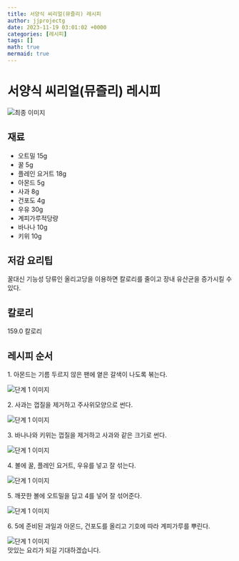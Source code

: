 ```yaml
---
title: 서양식 씨리얼(뮤즐리) 레시피
author: jjprojectg
date: 2023-11-19 03:01:02 +0000
categories: [레시피]
tags: []
math: true
mermaid: true
---
```

<meta name="og:type" content="website"/>
<meta charset="UTF-8"/>
<div class="header">
  <h1>서양식 씨리얼(뮤즐리) 레시피</h1>
</div>

<div class="container my-4">
  <div class="row">
    <div class="col-12 col-md-6">
      <div class="recipe-image">
        <img src="http://www.foodsafetykorea.go.kr/uploadimg/20141117/20141117053704_1416213424592.jpg" class="step-image" alt="최종 이미지"/>
      </div>
    </div>
    <div class="col-12 col-md-6">
      <div class="ingredients">
        <h2>재료</h2>
        <ul class="card">
          <li> 오트밀 15g </li>
          <li>  꿀 5g </li>
          <li>  플레인 요거트 18g </li>
          <li>  아몬드 5g </li>
          <li>  사과 8g </li>
          <li>  건포도 4g </li>
          <li>  우유 30g </li>
          <li>  계피가루적당량 </li>
          <li>  바나나 10g </li>
          <li>  키위 10g </li>
</ul>
      </div>
    </div>
    <div class="col-12 col-md-6">
      <div class="ingredients">
        <h2>저감 요리팁</h2>
        <div class="card"> 
          <p>
            꿀대신 기능성 당류인 올리고당을 이용하면 칼로리를 줄이고 장내 유산균을 증가시킬 수 있다.
          </p>
        </div>
      </div>
      <div class="ingredients">
        <h2>칼로리</h2>
        <div class="card"> 
          <p>
            159.0 칼로리
          </p>
        </div>
      </div>
    </div>
  </div>

  <h2 class="my-4">레시피 순서</h2>
  <div class="card recipe-card">
    <div class="card-body recipe-step">
      <p class="card-text step-description">1. 아몬드는 기름 두르지 않은 팬에 옅은 갈색이 나도록 볶는다.</p>
      <img src="http://www.foodsafetykorea.go.kr/uploadimg/cook/972-1.jpg" alt="단계 1 이미지" class="step-image"/>
    </div>
  </div>
  <div class="card recipe-card">
    <div class="card-body recipe-step">
      <p class="card-text step-description">2. 사과는 껍질을 제거하고 주사위모양으로 썬다.</p>
      <img src="http://www.foodsafetykorea.go.kr/uploadimg/cook/972-2.jpg" alt="단계 1 이미지" class="step-image"/>
    </div>
  </div>
  <div class="card recipe-card">
    <div class="card-body recipe-step">
      <p class="card-text step-description">3. 바나나와 키위는 껍질을 제거하고 사과와 같은 크기로 썬다.</p>
      <img src="http://www.foodsafetykorea.go.kr/uploadimg/cook/972-3.jpg" alt="단계 1 이미지" class="step-image"/>
    </div>
  </div>
  <div class="card recipe-card">
    <div class="card-body recipe-step">
      <p class="card-text step-description">4. 볼에 꿀, 플레인 요거트, 우유를 넣고 잘 섞는다.</p>
      <img src="http://www.foodsafetykorea.go.kr/uploadimg/cook/972-4.jpg" alt="단계 1 이미지" class="step-image"/>
    </div>
  </div>
  <div class="card recipe-card">
    <div class="card-body recipe-step">
      <p class="card-text step-description">5. 깨끗한 볼에 오트밀을 담고 4를 넣어 잘 섞어준다.</p>
      <img src="http://www.foodsafetykorea.go.kr/uploadimg/cook/972-5.jpg" alt="단계 1 이미지" class="step-image"/>
    </div>
  </div>
  <div class="card recipe-card">
    <div class="card-body recipe-step">
      <p class="card-text step-description">6. 5에 준비된 과일과 아몬드, 건포도를 올리고 기호에 따라 계피가루를 뿌린다.</p>
      <img src="http://www.foodsafetykorea.go.kr/uploadimg/cook/972-6.jpg" alt="단계 1 이미지" class="step-image"/>
    </div>
  </div>

</div>
맛있는 요리가 되길 기대하겠습니다.

